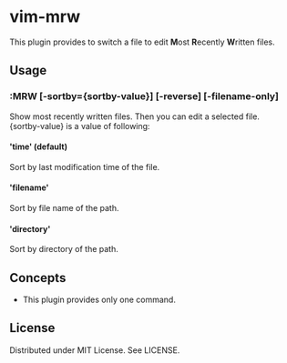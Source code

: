 # vim-mrw

This plugin provides to switch a file to edit **M**ost **R**ecently **W**ritten files.  

## Usage

### :MRW [-sortby={sortby-value}] [-reverse] [-filename-only]
Show most recently written files. Then you can edit a selected file.   
{sortby-value} is a value of following:  

#### 'time' (default)
Sort by last modification time of the file.

#### 'filename'
Sort by file name of the path.

#### 'directory'
Sort by directory of the path.

## Concepts

* This plugin provides only one command.

## License

Distributed under MIT License. See LICENSE.

